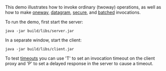 This demo illustrates how to invoke ordinary (twoway) operations, as
well as how to make [oneway][1], [datagram][2], [secure][3], and
[batched][4] invocations.

To run the demo, first start the server:

```
java -jar build/libs/server.jar
```

In a separate window, start the client:

```
java -jar build/libs/client.jar
```

To test [timeouts][5] you can use 'T' to set an invocation timeout on the
client proxy and 'P' to set a delayed response in the server to cause a
timeout.

[1]: https://doc.zeroc.com/ice/4.0/client-side-features/oneway-invocations
[2]: https://doc.zeroc.com/ice/4.0/client-side-features/datagram-invocations
[3]: https://doc.zeroc.com/ice/4.0/ice-plugins/icessl
[4]: https://doc.zeroc.com/ice/4.0/client-side-features/batched-invocations
[5]: https://doc.zeroc.com/ice/4.0/client-side-features/invocation-timeouts
